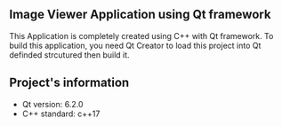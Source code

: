 ## Image Viewer Application using Qt framework
This Application is completely created using C++ with Qt framework. To build this application, you need Qt Creator to load this project into Qt definded strcutured then build it.

## Project's information
* Qt version: 6.2.0
* C++ standard: c++17